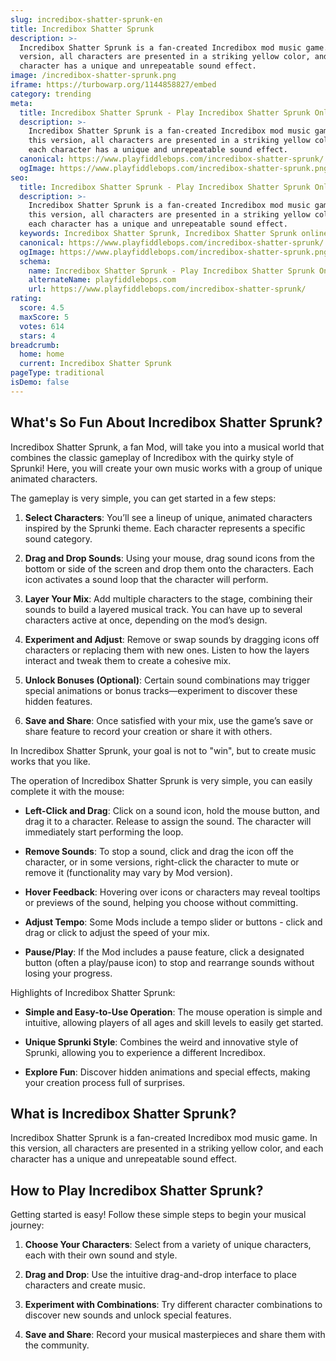 ```yaml
---
slug: incredibox-shatter-sprunk-en
title: Incredibox Shatter Sprunk
description: >-
  Incredibox Shatter Sprunk is a fan-created Incredibox mod music game. In this
  version, all characters are presented in a striking yellow color, and each
  character has a unique and unrepeatable sound effect.
image: /incredibox-shatter-sprunk.png
iframe: https://turbowarp.org/1144858827/embed
category: trending
meta:
  title: Incredibox Shatter Sprunk - Play Incredibox Shatter Sprunk Online
  description: >-
    Incredibox Shatter Sprunk is a fan-created Incredibox mod music game. In
    this version, all characters are presented in a striking yellow color, and
    each character has a unique and unrepeatable sound effect.
  canonical: https://www.playfiddlebops.com/incredibox-shatter-sprunk/
  ogImage: https://www.playfiddlebops.com/incredibox-shatter-sprunk.png
seo:
  title: Incredibox Shatter Sprunk - Play Incredibox Shatter Sprunk Online
  description: >-
    Incredibox Shatter Sprunk is a fan-created Incredibox mod music game. In
    this version, all characters are presented in a striking yellow color, and
    each character has a unique and unrepeatable sound effect.
  keywords: Incredibox Shatter Sprunk, Incredibox Shatter Sprunk online
  canonical: https://www.playfiddlebops.com/incredibox-shatter-sprunk/
  ogImage: https://www.playfiddlebops.com/incredibox-shatter-sprunk.png
  schema:
    name: Incredibox Shatter Sprunk - Play Incredibox Shatter Sprunk Online
    alternateName: playfiddlebops.com
    url: https://www.playfiddlebops.com/incredibox-shatter-sprunk/
rating:
  score: 4.5
  maxScore: 5
  votes: 614
  stars: 4
breadcrumb:
  home: home
  current: Incredibox Shatter Sprunk
pageType: traditional
isDemo: false
---
```


## What's So Fun About Incredibox Shatter Sprunk?

Incredibox Shatter Sprunk, a fan Mod, will take you into a musical world that combines the classic gameplay of Incredibox with the quirky style of Sprunki! Here, you will create your own music works with a group of unique animated characters.

The gameplay is very simple, you can get started in a few steps:

1. **Select Characters**: You’ll see a lineup of unique, animated characters inspired by the Sprunki theme. Each character represents a specific sound category.

1. **Drag and Drop Sounds**: Using your mouse, drag sound icons from the bottom or side of the screen and drop them onto the characters. Each icon activates a sound loop that the character will perform.

1. **Layer Your Mix**: Add multiple characters to the stage, combining their sounds to build a layered musical track. You can have up to several characters active at once, depending on the mod’s design.

1. **Experiment and Adjust**: Remove or swap sounds by dragging icons off characters or replacing them with new ones. Listen to how the layers interact and tweak them to create a cohesive mix.

1. **Unlock Bonuses (Optional)**: Certain sound combinations may trigger special animations or bonus tracks—experiment to discover these hidden features.

1. **Save and Share**: Once satisfied with your mix, use the game’s save or share feature to record your creation or share it with others.

In Incredibox Shatter Sprunk, your goal is not to "win", but to create music works that you like.

The operation of Incredibox Shatter Sprunk is very simple, you can easily complete it with the mouse:

- **Left-Click and Drag**: Click on a sound icon, hold the mouse button, and drag it to a character. Release to assign the sound. The character will immediately start performing the loop.

- **Remove Sounds**: To stop a sound, click and drag the icon off the character, or in some versions, right-click the character to mute or remove it (functionality may vary by Mod version).

- **Hover Feedback**: Hovering over icons or characters may reveal tooltips or previews of the sound, helping you choose without committing.

- **Adjust Tempo**: Some Mods include a tempo slider or buttons - click and drag or click to adjust the speed of your mix.

- **Pause/Play**: If the Mod includes a pause feature, click a designated button (often a play/pause icon) to stop and rearrange sounds without losing your progress.

Highlights of Incredibox Shatter Sprunk:

- **Simple and Easy-to-Use Operation**: The mouse operation is simple and intuitive, allowing players of all ages and skill levels to easily get started.

- **Unique Sprunki Style**: Combines the weird and innovative style of Sprunki, allowing you to experience a different Incredibox.

- **Explore Fun**: Discover hidden animations and special effects, making your creation process full of surprises.

## What is Incredibox Shatter Sprunk?

Incredibox Shatter Sprunk is a fan-created Incredibox mod music game. In this version, all characters are presented in a striking yellow color, and each character has a unique and unrepeatable sound effect.

## How to Play Incredibox Shatter Sprunk?

Getting started is easy! Follow these simple steps to begin your musical journey:

1. **Choose Your Characters**: Select from a variety of unique characters, each with their own sound and style.

1. **Drag and Drop**: Use the intuitive drag-and-drop interface to place characters and create music.

1. **Experiment with Combinations**: Try different character combinations to discover new sounds and unlock special features.

1. **Save and Share**: Record your musical masterpieces and share them with the community.
